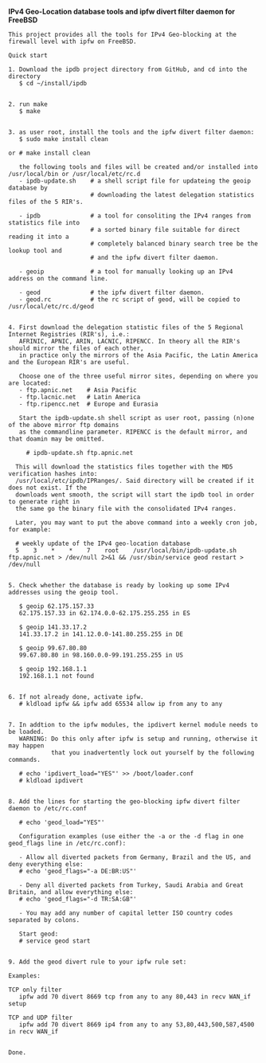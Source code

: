 **IPv4 Geo-Location database tools and ipfw divert filter daemon for FreeBSD**

    This project provides all the tools for IPv4 Geo-blocking at the firewall level with ipfw on FreeBSD.

    Quick start

    1. Download the ipdb project directory from GitHub, and cd into the directory
       $ cd ~/install/ipdb


    2. run make
       $ make


    3. as user root, install the tools and the ipfw divert filter daemon:
       $ sudo make install clean

    or # make install clean

       the following tools and files will be created and/or installed into /usr/local/bin or /usr/local/etc/rc.d
       - ipdb-update.sh    # a shell script file for updateing the geoip database by
                           # downloading the latest delegation statistics files of the 5 RIR's.
      
       - ipdb              # a tool for consoliting the IPv4 ranges from statistics file into
                           # a sorted binary file suitable for direct reading it into a
                           # completely balanced binary search tree be the lookup tool and
                           # and the ipfw divert filter daemon.
                          
       - geoip             # a tool for manually looking up an IPv4 address on the command line.

       - geod              # the ipfw divert filter daemon.
       - geod.rc           # the rc script of geod, will be copied to /usr/local/etc/rc.d/geod


    4. First download the delegation statistic files of the 5 Regional Internet Registries (RIR's), i.e.:
       AFRINIC, APNIC, ARIN, LACNIC, RIPENCC. In theory all the RIR's should mirror the files of each other,
       in practice only the mirrors of the Asia Pacific, the Latin America and the European RIR's are useful.
       
       Choose one of the three useful mirror sites, depending on where you are located:
       - ftp.apnic.net    # Asia Pacific
       - ftp.lacnic.net   # Latin America
       - ftp.ripencc.net  # Europe and Eurasia
       
       Start the ipdb-update.sh shell script as user root, passing (n)one of the above mirror ftp domains
       as the commandline parameter. RIPENCC is the default mirror, and that doamin may be omitted.
       
         # ipdb-update.sh ftp.apnic.net
       
      This will download the statistics files together with the MD5 verification hashes into:
      /usr/local/etc/ipdb/IPRanges/. Said directory will be created if it does not exist. If the
      downloads went smooth, the script will start the ipdb tool in order to generate right in 
      the same go the binary file with the consolidated IPv4 ranges.
      
      Later, you may want to put the above command into a weekly cron job, for example:
      
      # weekly update of the IPv4 geo-location database
      5    3    *    *    7    root    /usr/local/bin/ipdb-update.sh ftp.apnic.net > /dev/null 2>&1 && /usr/sbin/service geod restart > /dev/null


    5. Check whether the database is ready by looking up some IPv4 addresses using the geoip tool.

       $ geoip 62.175.157.33
       62.175.157.33 in 62.174.0.0-62.175.255.255 in ES
       
       $ geoip 141.33.17.2
       141.33.17.2 in 141.12.0.0-141.80.255.255 in DE
       
       $ geoip 99.67.80.80
       99.67.80.80 in 98.160.0.0-99.191.255.255 in US
       
       $ geoip 192.168.1.1
       192.168.1.1 not found


    6. If not already done, activate ipfw.
       # kldload ipfw && ipfw add 65534 allow ip from any to any


    7. In addtion to the ipfw modules, the ipdivert kernel module needs to be loaded.
       WARNING: Do this only after ipfw is setup and running, otherwise it may happen
                that you inadvertently lock out yourself by the following commands.

       # echo 'ipdivert_load="YES"' >> /boot/loader.conf
       # kldload ipdivert


    8. Add the lines for starting the geo-blocking ipfw divert filter daemon to /etc/rc.conf

       # echo 'geod_load="YES"'
       
       Configuration examples (use either the -a or the -d flag in one geod_flags line in /etc/rc.conf):
       
       - Allow all diverted packets from Germany, Brazil and the US, and deny everything else:
       # echo 'geod_flags="-a DE:BR:US"'
       
       - Deny all diverted packets from Turkey, Saudi Arabia and Great Britain, and allow everything else:
       # echo 'geod_flags="-d TR:SA:GB"'
       
       - You may add any number of capital letter ISO country codes separated by colons.

       Start geod:
       # service geod start


    9. Add the geod divert rule to your ipfw rule set:

    Examples:

    TCP only filter
       ipfw add 70 divert 8669 tcp from any to any 80,443 in recv WAN_if setup

    TCP and UDP filter
       ipfw add 70 divert 8669 ip4 from any to any 53,80,443,500,587,4500 in recv WAN_if


    Done.
